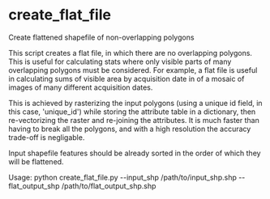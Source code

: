 # create_flat_file
Create flattened shapefile of non-overlapping polygons

This script creates a flat file, in which there are no overlapping polygons. This
is useful for calculating stats where only visible parts of many overlapping polygons
must be considered. For example, a flat file is useful in calculating sums of visible
area by acquisition date in of a mosaic of images of many different acquisition dates.

This is achieved by rasterizing the input polygons (using a unique id field, in this
case, 'unique_id') while storing the attribute table in a dictionary, then
re-vectorizing the raster and re-joining the attributes. It is much faster than having
to break all the polygons, and with a high resolution the accuracy trade-off is
negligable.

Input shapefile features should be already sorted in the order of which they will be
flattened. 

Usage:
  python create_flat_file.py --input_shp /path/to/input_shp.shp --flat_output_shp
  /path/to/flat_output_shp.shp 
  
  
